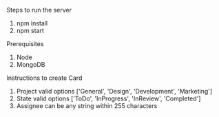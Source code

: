 Steps to run the server
1. npm install
2. npm start

Prerequisites
1. Node
2. MongoDB

Instructions to create Card
1. Project valid options ['General', 'Design', 'Development', 'Marketing']
2. State valid options ['ToDo', 'InProgress', 'InReview', 'Completed']
3. Assignee can be any string within 255 characters
